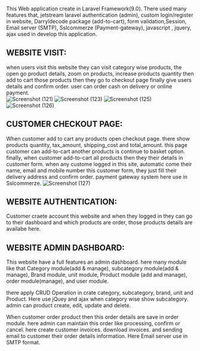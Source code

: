 This Web application create in Laravel Framework(9.0). There used many features that, jetstream laravel authentication (admin), custom login/register in website, Darryldecode package (add-to-cart), form validation,Session, Email server (SMTP), Sslcommerze (Payment-gateway), javascript , jquery, ajax used in develop this application.

## WEBSITE VISIT:

when users visit this website they can visit category wise products, the open go product details, zoom on products, increase products quantity then add to cart those products then they go to checkout page finally give users details and confirm order. user can order cash on delivery or online payment.  
![Screenshot (121)](https://user-images.githubusercontent.com/85999223/197323160-445fa90d-396b-485b-8431-52e637359e28.png)
![Screenshot (123)](https://user-images.githubusercontent.com/85999223/197323647-588b8690-c61b-42b6-bea4-222caf3bf5f6.png)
![Screenshot (125)](https://user-images.githubusercontent.com/85999223/197323654-1c61f2e6-192d-4d98-8a18-10eadf7d9973.png)
![Screenshot (126)](https://user-images.githubusercontent.com/85999223/197323671-4eb0be6b-06e4-4f8f-8cd5-74c44393c5b7.png)


## CUSTOMER CHECKOUT PAGE:

When customer add to cart any products open checkout page. there show products quantity, tax_amount, shipping_cost and total_amount. this page customer can add-to-cart another products is continue to basket option. finally, when customer add-to-cart all products then they their details in customer form. when any custome logged in this site, automatic come their name, email and mobile number this customer form, they just fill their delivery address and confirm order. payment gateway system here use in Sslcommerze.
![Screenshot (127)](https://user-images.githubusercontent.com/85999223/197323681-078f7605-f767-43b4-a1a6-3c4919ccf9d4.png)

## WEBSITE AUTHENTICATION:

Customer craete account this website and when they logged in they can go to their dashboard and which products are order, those products details are availabe here.

## WEBSITE ADMIN DASHBOARD:

This website have a full features an admin dashboard. here many module like that Category module(add & manage), subcategory module(add & manage), Brand module, unit module, Product module (add and manage), order module(manage), and user module.

there apply CRUD Operation in crate category, subcategory, brand, unit and Product. Here use jQuey and ajax when category wise show subcategory. admin can product create, edit, update and delete.

When customer order product then this order details are save in order module. here admin can maintain this order like processing, confirm or cancel. here create customer invoices. download invoices. and sending email to customer their order details information. Here Email server use in SMTP format.
